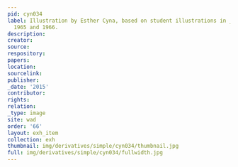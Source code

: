 ```yaml
---
pid: cyn034
label: Illustration by Esther Cyna, based on student illustrations in _Wadleigh Way_,
  1965 and 1966.
description:
creator:
source:
respository:
papers:
location:
sourcelink:
publisher:
_date: '2015'
contributor:
rights:
relation:
_type: image
site: wad
order: '66'
layout: exh_item
collection: exh
thumbnail: img/derivatives/simple/cyn034/thumbnail.jpg
full: img/derivatives/simple/cyn034/fullwidth.jpg
---
```

